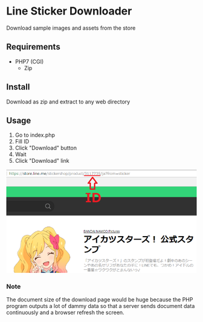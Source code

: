 # Line Sticker Downloader

Download sample images and assets from the store

## Requirements

- PHP7 (CGI)
  - Zip

## Install

Download as zip and extract to any web directory

## Usage

1. Go to index.php
2. Fill ID
3. Click "Download" button
4. Wait
5. Click "Download" link

![store_screen.png](store_screen.png)

### Note

The document size of the download page would be huge because the PHP program outputs a lot of dammy data so that a server sends document data continuously and a browser refresh the screen.
